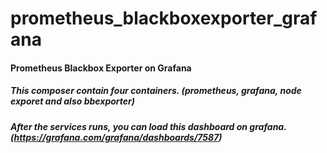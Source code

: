 # prometheus_blackboxexporter_grafana
#### Prometheus Blackbox Exporter on Grafana
##### This composer contain four containers. (prometheus, grafana, node exporet and also bbexporter)
##### After the services runs, you can load this dashboard on grafana. (https://grafana.com/grafana/dashboards/7587)
